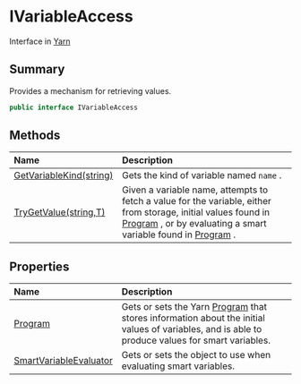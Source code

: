 # IVariableAccess

Interface in [Yarn](/docs/api/csharp/yarn.md)

## Summary

Provides a mechanism for retrieving values.

```csharp
public interface IVariableAccess
```

## Methods

|Name|Description|
|:---|:---|
|[GetVariableKind(string)](/docs/api/csharp/yarn.ivariableaccess.getvariablekind.md)|Gets the kind of variable named  <code>name</code> .|
|[TryGetValue(string,T)](/docs/api/csharp/yarn.ivariableaccess.trygetvalue.md)|Given a variable name, attempts to fetch a value for the variable, either from storage, initial values found in  <a href="yarn.ivariableaccess.program.md">Program</a> , or by evaluating a smart variable found in  <a href="yarn.ivariableaccess.program.md">Program</a> .|

## Properties

|Name|Description|
|:---|:---|
|[Program](/docs/api/csharp/yarn.ivariableaccess.program.md)|Gets or sets the Yarn  <a href="yarn.ivariableaccess.program.md">Program</a>  that stores information about the initial values of variables, and is able to produce values for smart variables.|
|[SmartVariableEvaluator](/docs/api/csharp/yarn.ivariableaccess.smartvariableevaluator.md)|Gets or sets the object to use when evaluating smart variables.|

